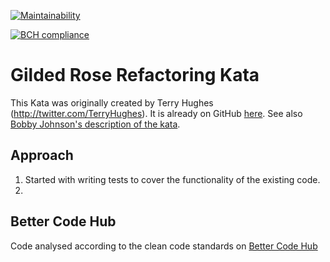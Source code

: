 [![Maintainability](https://api.codeclimate.com/v1/badges/34a068ef6858d29adf5a/maintainability)](https://codeclimate.com/github/learningtocode101/gilded_rose_refactoring/maintainability)

[![BCH compliance](https://bettercodehub.com/edge/badge/learningtocode101/gilded_rose_refactoring?branch=master)](https://bettercodehub.com/)


# Gilded Rose Refactoring Kata

This Kata was originally created by Terry Hughes (http://twitter.com/TerryHughes). It is already on GitHub [here](https://github.com/NotMyself/GildedRose). See also [Bobby Johnson's description of the kata](http://iamnotmyself.com/2011/02/13/refactor-this-the-gilded-rose-kata/).

## Approach
1. Started with writing tests to cover the functionality of the existing code.  
2. 
## Better Code Hub

Code analysed according to the clean code standards on [Better Code Hub](https://bettercodehub.com)

